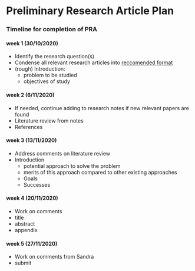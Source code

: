 # Preliminary Research Article Plan

### Timeline for completion of PRA
#### week 1 (30/10/2020)
* Identify the research question(s)
* Condense all relevant research articles into [reccomended format](https://canvas.qub.ac.uk/courses/11374/files/1193497?module_item_id=431871) 
* (rough) Introduction:
  * problem to be studied
  * objectives of study
 
#### week 2 (6/11/2020)
* If needed, continue adding to research notes if new relevant papers are found
* Literature review from notes
* References

#### week 3 (13/11/2020)
* Address comments on literature review
* Introduction
  * potential approach to solve the problem
  * merits of this approach compared to other existing approaches
  * Goals
  * Successes
  
#### week 4 (20/11/2020)
* Work on comments
* title
* abstract
* appendix

#### week 5 (27/11/2020)
* Work on comments from Sandra
* submit

